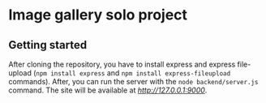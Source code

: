 # Image gallery solo project 

## Getting started 

After cloning the repository, you have to install express and express file-upload (`npm install express` and `npm install express-fileupload` commands). After, you can run the server with the `node backend/server.js` command. 
The site will be available at *http://127.0.0.1:9000*.
